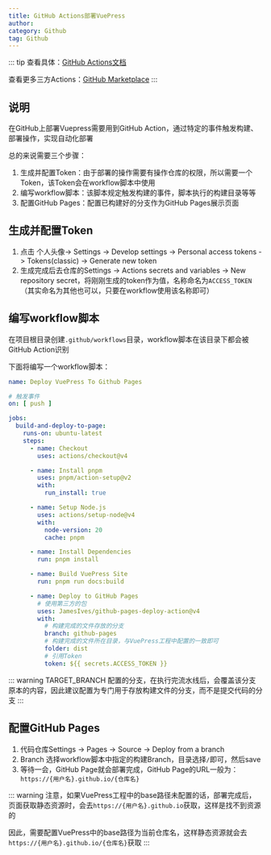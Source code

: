 ```yaml
---
title: GitHub Actions部署VuePress
author:
category: Github
tag: Github
---
```


::: tip
查看具体：[GitHub Actions文档](https://docs.github.com/en/actions/quickstart)

查看更多三方Actions：[GitHub Marketplace](https://github.com/marketplace?category=&type=actions&verification=&copilot_app=&query=)
:::

## 说明

在GitHub上部署Vuepress需要用到GitHub Action，通过特定的事件触发构建、部署操作，实现自动化部署

总的来说需要三个步骤：

1. 生成并配置Token：由于部署的操作需要有操作仓库的权限，所以需要一个Token，该Token会在workflow脚本中使用
2. 编写workflow脚本：该脚本规定触发构建的事件，脚本执行的构建目录等等
3. 配置GitHub Pages：配置已构建好的分支作为GitHub Pages展示页面

## 生成并配置Token

1. 点击 个人头像-> Settings -> Develop settings -> Personal access tokens -> Tokens(classic) -> Generate new token
2. 生成完成后去仓库的Settings -> Actions secrets and variables -> New repository
   secret，将刚刚生成的token作为值，名称命名为`ACCESS_TOKEN`（其实命名为其他也可以，只要在workflow使用该名称即可）

## 编写workflow脚本

在项目根目录创建`.github/workflows`目录，workflow脚本在该目录下都会被GitHub Action识别

下面将编写一个workflow脚本：

```yaml
name: Deploy VuePress To Github Pages

# 触发事件
on: [ push ]

jobs:
  build-and-deploy-to-page:
    runs-on: ubuntu-latest
    steps:
      - name: Checkout
        uses: actions/checkout@v4

      - name: Install pnpm
        uses: pnpm/action-setup@v2
        with:
          run_install: true

      - name: Setup Node.js
        uses: actions/setup-node@v4
        with:
          node-version: 20
          cache: pnpm

      - name: Install Dependencies
        run: pnpm install

      - name: Build VuePress Site
        run: pnpm run docs:build

      - name: Deploy to GitHub Pages
        # 使用第三方的包
        uses: JamesIves/github-pages-deploy-action@v4
        with:
          # 构建完成的文件存放的分支
          branch: github-pages
          # 构建完成的文件所在目录，与VuePress工程中配置的一致即可
          folder: dist
          # 引用Token
          token: ${{ secrets.ACCESS_TOKEN }}
```

::: warning
TARGET_BRANCH 配置的分支，在执行完流水线后，会覆盖该分支原本的内容，因此建议配置为专门用于存放构建文件的分支，而不是提交代码的分支
:::

## 配置GitHub Pages

1. 代码仓库Settings -> Pages -> Source -> Deploy from a branch
2. Branch 选择workflow脚本中指定的构建Branch，目录选择`/`即可，然后save
3. 等待一会，GitHub Page就会部署完成，GitHub Page的URL一般为：`https://{用户名}.github.io/{仓库名}`

::: warning
注意，如果VuePress工程中的base路径未配置的话，部署完成后，页面获取静态资源时，会去`https://{用户名}.github.io`获取，这样是找不到资源的

因此，需要配置VuePress中的base路径为当前仓库名，这样静态资源就会去`https://{用户名}.github.io/{仓库名}`获取
:::
